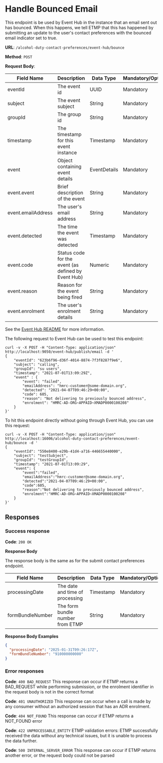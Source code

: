 # Handle Bounced Email

This endpoint is be used by Event Hub in the instance that an email sent out has bounced. When this happens, we tell
ETMP that this has happened by submitting an update to the user's contact preferences with the bounced email indicator
set to true.

**URL**: `/alcohol-duty-contact-preferences/event-hub/bounce`

**Method**: `POST`

**Request Body**:

| Field Name         | Description                                         | Data Type    | Mandatory/Optional | Notes                                   |
|--------------------|-----------------------------------------------------|--------------|--------------------|-----------------------------------------|
| eventId            | The event id                                        | UUID         | Mandatory          |                                         |
| subject            | The event subject                                   | String       | Mandatory          |                                         |
| groupId            | The group id                                        | String       | Mandatory          |                                         |
| timestamp          | The timestamp for this event instance               | Timestamp    | Mandatory          | e.g. 2021-07-01T13:09:29Z               |
| event              | Object containing event details                     | EventDetails | Mandatory          |                                         |
| event.event        | Brief description of the event                      | String       | Mandatory          | e.g. failed                             |
| event.emailAddress | The user's email address                            | String       | Mandatory          |                                         |
| event.detected     | The time the event was detected                     | Timestamp    | Mandatory          | e.g. 2021-04-07T09:46:29+00:00          |
| event.code         | Status code for the event (as defined by Event Hub) | Numeric      | Mandatory          |                                         |
| event.reason       | Reason for the event being fired                    | String       | Mandatory          |                                         |
| event.enrolment    | The user's enrolment details                        | String       | Mandatory          | e.g. HMRC-AD-ORG~APPAID~XMADP0000100208 |

See the [Event Hub README](https://github.com/hmrc/event-hub?tab=readme-ov-file#event-hub) for more information.

The following request to Event Hub can be used to test this endpoint:

```
curl -v -X POST -H "Content-Type: application/json" http://localhost:9050/event-hub/publish/email -d '
{
    "eventId": "623b6f96-d36f-4014-8874-7f3f8287f9e6", 
    "subject": "calling", 
    "groupId": "su users",
    "timestamp": "2021-07-01T13:09:29Z",
    "event" : {
        "event": "failed",
        "emailAddress": "hmrc-customer@some-domain.org",
        "detected": "2021-04-07T09:46:29+00:00",
        "code": 605,
        "reason": "Not delivering to previously bounced address",
        "enrolment": "HMRC-AD-ORG~APPAID~XMADP0000100208"
    }
}'
```

To hit this endpoint directly without going through Event Hub, you can use this request:

```
curl -v -X POST -H "Content-Type: application/json" http://localhost:16006/alcohol-duty-contact-preferences/event-hub/bounce -d '
{
    "eventId": "550e8400-e29b-41d4-a716-446655440000",
    "subject": "testSubject",
    "groupId": "testGroupId",
    "timestamp": "2021-07-01T13:09:29",
    "event": {
        "event":"failed",
        "emailAddress":"hmrc-customer@some-domain.org",
        "detected":"2021-04-07T09:46:29+00:00",
        "code":605,
        "reason":"Not delivering to previously bounced address",
        "enrolment":"HMRC-AD-ORG~APPAID~XMADP0000100208"
    }
}'
```

## Responses

### Success response

**Code**: `200 OK`

**Response Body**

The response body is the same as for the submit contact preferences endpoint.

| Field Name       | Description                      | Data Type | Mandatory/Optional | Notes                |
|------------------|----------------------------------|-----------|--------------------|----------------------|
| processingDate   | The date and time of processing  | Timestamp | Mandatory          | YYYY-MM-DDThh:mm:ssZ |
| formBundleNumber | The form bundle number from ETMP | String    | Mandatory          |                      |

**Response Body Examples**

```json
{
  "processingDate": "2025-01-31T09:26:17Z",
  "formBundleNumber": "910000000000"
}
```

### Error responses

**Code**: `400 BAD_REQUEST`
This response can occur if ETMP returns a BAD_REQUEST while performing submission, or the enrolment identifier in the
request body is not in the correct format

**Code**: `401 UNAUTHORIZED`
This response can occur when a call is made by any consumer without an authorized session that has an ADR enrolment.

**Code**: `404 NOT_FOUND`
This response can occur if ETMP returns a NOT_FOUND error

**Code**: `422 UNPROCESSABLE_ENTITY`
ETMP validation errors: ETMP successfully received the data without any technical issues, but it is unable to process
the data further.

**Code**: `500 INTERNAL_SERVER_ERROR`
This response can occur if ETMP returns another error, or the request body could not be parsed
